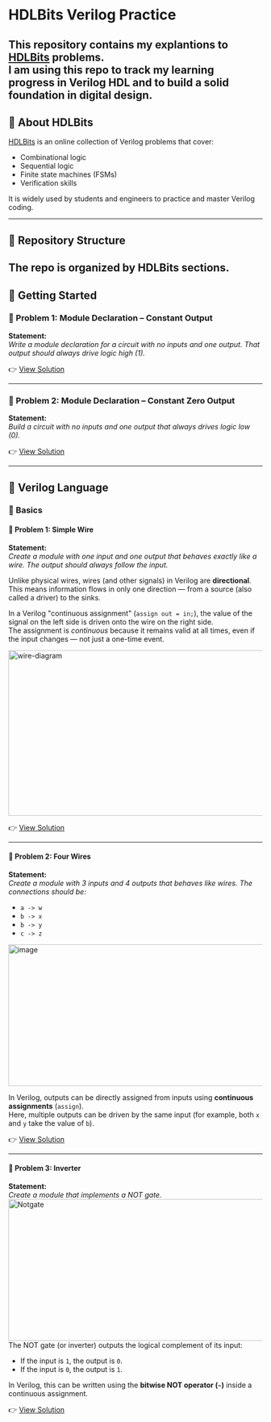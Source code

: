 # HDLBits Verilog Practice

This repository contains my explantions to [HDLBits](https://hdlbits.01xz.net/wiki/Main_Page) problems.  
I am using this repo to track my learning progress in **Verilog HDL** and to build a solid foundation in digital design.
---

## 📌 About HDLBits
[HDLBits](https://hdlbits.01xz.net/wiki/Main_Page) is an online collection of Verilog problems that cover:
- Combinational logic
- Sequential logic
- Finite state machines (FSMs)
- Verification skills

It is widely used by students and engineers to practice and master Verilog coding.

---

## 📂 Repository Structure
The repo is organized by HDLBits sections.
---

## 🚀 Getting Started

### 🔹 Problem 1: Module Declaration – Constant Output
**Statement:**  
*Write a module declaration for a circuit with no inputs and one output. That output should always drive logic high (1).*

👉 [View Solution](https://github.com/vindyav/verilog-practice-hdlbits/blob/main/basics/module_constant)

---
### 🔹 Problem 2: Module Declaration – Constant Zero Output
**Statement:**  
*Build a circuit with no inputs and one output that always drives logic low (0).*

👉 [View Solution](https://github.com/vindyav/verilog-practice-hdlbits/blob/main/basics/module_constant0)

---

## 🚀 Verilog Language

### 📂 Basics

#### 🔹 Problem 1: Simple Wire
**Statement:**  
*Create a module with one input and one output that behaves exactly like a wire. The output should always follow the input.*  

Unlike physical wires, wires (and other signals) in Verilog are **directional**.  
This means information flows in only one direction — from a source (also called a driver) to the sinks.  

In a Verilog "continuous assignment" (`assign out = in;`), the value of the signal on the left side is driven onto the wire on the right side.  
The assignment is *continuous* because it remains valid at all times, even if the input changes — not just a one-time event.  

<img width="811" height="328" alt="wire-diagram" src="https://github.com/user-attachments/assets/9113db23-edb4-48ec-9134-596099a76748" />

👉 [View Solution](https://github.com/vindyav/verilog-practice-hdlbits/blob/main/basics/simple_wire)

---

#### 🔹 Problem 2: Four Wires
**Statement:**  
*Create a module with 3 inputs and 4 outputs that behaves like wires. The connections should be:*  
- `a -> w`  
- `b -> x`  
- `b -> y`  
- `c -> z`  
<img width="815" height="281" alt="image" src="https://github.com/user-attachments/assets/93c50f51-d948-48a6-a71b-f556f809be1d" />

In Verilog, outputs can be directly assigned from inputs using **continuous assignments** (`assign`).  
Here, multiple outputs can be driven by the same input (for example, both `x` and `y` take the value of `b`).  

👉 [View Solution](https://github.com/vindyav/verilog-practice-hdlbits/blob/main/basics/four_wires.v)

---

#### 🔹 Problem 3: Inverter
**Statement:**  
*Create a module that implements a NOT gate.*  
<img width="575" height="281" alt="Notgate" src="https://github.com/user-attachments/assets/b3911201-a3eb-4536-8de5-19dafc427b5c" />
The NOT gate (or inverter) outputs the logical complement of its input:  
- If the input is `1`, the output is `0`.  
- If the input is `0`, the output is `1`.  

In Verilog, this can be written using the **bitwise NOT operator (`~`)** inside a continuous assignment.  

👉 [View Solution](https://github.com/vindyav/verilog-practice-hdlbits/blob/main/basics/inverter.v)


